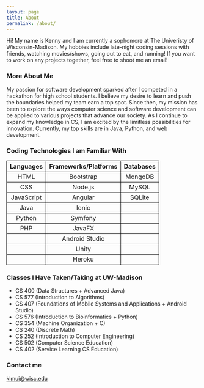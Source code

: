 ```yaml
---
layout: page
title: About
permalink: /about/
---
```


Hi! My name is Kenny and I am currently a sophomore at The Univeristy of Wisconsin-Madison. My hobbies include late-night coding sessions with friends, watching movies/shows, going out to eat, and running! If you want to work on any projects together, feel free to shoot me an email!

### More About Me

My passion for software development sparked after I competed in a hackathon for high school students. I believe my desire to learn and push the boundaries helped my team earn a top spot. Since then, my mission has been to explore the ways computer science and software development can be applied to various projects that advance our society. As I continue to expand my knowledge in CS, I am excited by the limitless possibilities for innovation. Currently, my top skills are in Java, Python, and web development. 

### Coding Technologies I am Familiar With

<style>
.tablelines table, .tablelines td, .tablelines th {
        border: 1px solid black;
        }
</style>

<table class="tablelines">
  <thead>
    <tr>
      <th style="text-align: center"><strong>Languages</strong></th>
      <th style="text-align: center"><strong>Frameworks/Platforms</strong></th>
      <th style="text-align: center"><strong>Databases</strong></th>
    </tr>
  </thead>
  <tbody>
    <tr>
      <td style="text-align: center">HTML</td>
      <td style="text-align: center">Bootstrap</td>
      <td style="text-align: center">MongoDB</td>
    </tr>
    <tr>
      <td style="text-align: center">CSS</td>
      <td style="text-align: center">Node.js</td>
      <td style="text-align: center">MySQL</td>
    </tr>
    <tr>
      <td style="text-align: center">JavaScript</td>
      <td style="text-align: center">Angular</td>
      <td style="text-align: center">SQLite</td>
    </tr>
    <tr>
      <td style="text-align: center">Java</td>
      <td style="text-align: center">Ionic</td>
      <td style="text-align: center"></td>
    </tr>
    <tr>
      <td style="text-align: center">Python</td>
      <td style="text-align: center">Symfony</td>
      <td style="text-align: center"></td>
    </tr>
    <tr>
      <td style="text-align: center">PHP</td>
      <td style="text-align: center">JavaFX</td>
      <td style="text-align: center"></td>
    </tr>
    <tr>
      <td style="text-align: center"></td>
      <td style="text-align: center">Android Studio</td>
      <td style="text-align: center"></td>
    </tr>
    <tr>
      <td style="text-align: center"></td>
      <td style="text-align: center">Unity</td>
      <td style="text-align: center"></td>
    </tr>
    <tr>
      <td style="text-align: center"></td>
      <td style="text-align: center">Heroku</td>
      <td style="text-align: center"></td>
    </tr>
  </tbody>
</table> 

### Classes I Have Taken/Taking at UW-Madison
- CS 400 (Data Structures + Advanced Java)
- CS 577 (Introduction to Algorithms)
- CS 407 (Foundations of Mobile Systems and Applications + Android Studio)
- CS 576 (Introduction to Bioinformatics + Python)
- CS 354 (Machine Organization + C)
- CS 240 (Discrete Math)
- CS 252 (Introduction to Computer Engineering)
- CS 502 (Computer Science Education)
- CS 402 (Service Learning CS Education)
 
### Contact me

[klmui@wisc.edu](mailto:klmui@wisc.edu)